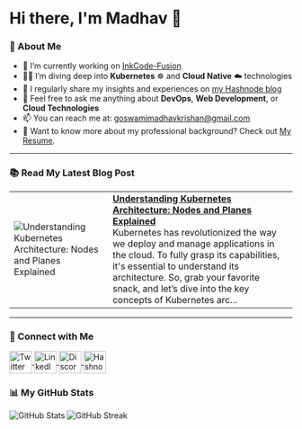 # Hi there, I'm Madhav 👋

### 🚀 About Me
- 🔭 I’m currently working on [InkCode-Fusion](https://github.com/MadhavKrishanGoswami/InkCode-Fusion)
- 🧑‍💻 I’m diving deep into **Kubernetes** ☸️ and **Cloud Native** ☁️ technologies
- 📝 I regularly share my insights and experiences on [my Hashnode blog](https://madhavkrishangoswami.hashnode.dev)
- 💬 Feel free to ask me anything about **DevOps**, **Web Development**, or **Cloud Technologies**
- 📫 You can reach me at: [goswamimadhavkrishan@gmail.com](mailto:goswamimadhavkrishan@gmail.com)
- 📄 Want to know more about my professional background? Check out [My Resume](#).

---

### 📚 Read My Latest Blog Post
<!-- HASHNODE_BLOG:START -->
<table><tr><td><img src="https://cdn.hashnode.com/res/hashnode/image/upload/v1728173759843/af7a0d8c-7ee2-49fd-92ae-97c8d9fdbc84.png" alt="Understanding Kubernetes Architecture: Nodes and Planes Explained"></td><td><a href="https://madhavkrishangoswami.hashnode.dev/understanding-kubernetes-architecture-nodes-and-planes-explained"><strong>Understanding Kubernetes Architecture: Nodes and Planes Explained</strong></a><br>Kubernetes has revolutionized the way we deploy and manage applications in the cloud. To fully grasp its capabilities, it's essential to understand its architecture. So, grab your favorite snack, and let’s dive into the key concepts of Kubernetes arc...</td></tr></table>
<!-- HASHNODE_BLOG:END -->

---

### 🤝 Connect with Me
<p align="left">
  <a href="https://twitter.com/goswamimadhav24" target="_blank">
    <img align="center" src="https://img.icons8.com/color/48/000000/twitter--v1.png" alt="Twitter" height="40" width="40" />
  </a>
  <a href="https://linkedin.com/in/madhavkrishangoswami" target="_blank">
    <img align="center" src="https://img.icons8.com/color/48/000000/linkedin.png" alt="LinkedIn" height="40" width="40" />
  </a>
  <a href="https://discord.gg/828986901087780894" target="_blank">
    <img align="center" src="https://img.icons8.com/color/48/000000/discord.png" alt="Discord" height="40" width="40" />
  </a>
    <a href="https://madhavkrishangoswami.hashnode.dev" target="_blank">
    <img align="center" src="https://img.icons8.com/color/48/000000/hashnode.png" alt="Hashnode" height="40" width="40" />
  </a>
</p>

### 📊 My GitHub Stats
<p align="left">
  <img align="left" src="https://github-readme-stats.vercel.app/api?username=MadhavKrishanGoswami&theme=dark&hide_border=true&include_all_commits=true&count_private=true" alt="GitHub Stats" />
  <img align="left" src="https://github-readme-streak-stats.herokuapp.com/?user=MadhavKrishanGoswami&theme=dark&hide_border=true" alt="GitHub Streak" />
</p>

